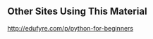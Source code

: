 
Other Sites Using This Material
-------------------------------

http://edufyre.com/p/python-for-beginners

